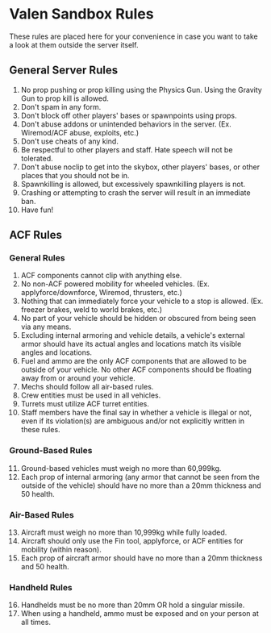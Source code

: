 # Valen Sandbox Rules
These rules are placed here for your convenience in case you want to take a look at them outside the server itself.

## General Server Rules
1. No prop pushing or prop killing using the Physics Gun. Using the Gravity Gun to prop kill is allowed.
2. Don't spam in any form.
3. Don't block off other players' bases or spawnpoints using props.
4. Don't abuse addons or unintended behaviors in the server. (Ex. Wiremod/ACF abuse, exploits, etc.)
5. Don't use cheats of any kind.
6. Be respectful to other players and staff. Hate speech will not be tolerated.
7. Don't abuse noclip to get into the skybox, other players' bases, or other places that you should not be in.
8. Spawnkilling is allowed, but excessively spawnkilling players is not.
9. Crashing or attempting to crash the server will result in an immediate ban.
10. Have fun!

## ACF Rules

### General Rules
1.	ACF components cannot clip with anything else.
2.	No non-ACF powered mobility for wheeled vehicles. (Ex. applyforce/downforce, Wiremod, thrusters, etc.)
3.	Nothing that can immediately force your vehicle to a stop is allowed. (Ex. freezer brakes, weld to world brakes, etc.)
4.	No part of your vehicle should be hidden or obscured from being seen via any means.
5.	Excluding internal armoring and vehicle details, a vehicle's external armor should have its actual angles and locations match its visible angles and locations.
6.	Fuel and ammo are the only ACF components that are allowed to be outside of your vehicle. No other ACF components should be floating away from or around your vehicle.
7.	Mechs should follow all air-based rules.
8.	Crew entities must be used in all vehicles.
9.	Turrets must utilize ACF turret entities.
10.	Staff members have the final say in whether a vehicle is illegal or not, even if its violation(s) are ambiguous and/or not explicitly written in these rules.

### Ground-Based Rules
11.	Ground-based vehicles must weigh no more than 60,999kg.
12.	Each prop of internal armoring (any armor that cannot be seen from the outside of the vehicle) should have no more than a 20mm thickness and 50 health.

### Air-Based Rules
13.	Aircraft must weigh no more than 10,999kg while fully loaded.
14.	Aircraft should only use the Fin tool, applyforce, or ACF entities for mobility (within reason).
15.	Each prop of aircraft armor should have no more than a 20mm thickness and 50 health.

### Handheld Rules
16.	Handhelds must be no more than 20mm OR hold a singular missile.
17.	When using a handheld, ammo must be exposed and on your person at all times.